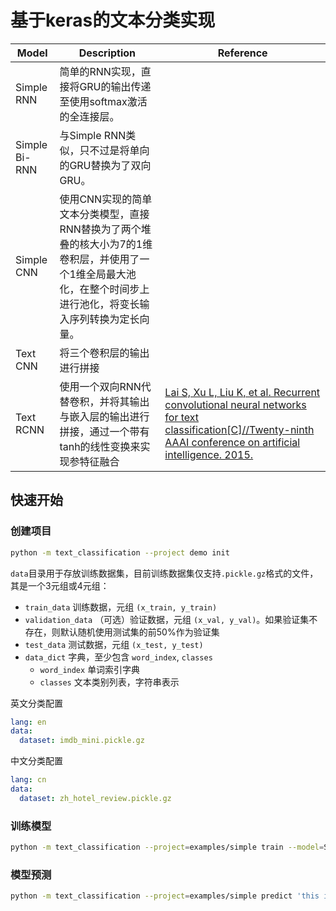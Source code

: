 # 基于keras的文本分类实现


| Model         | Description                                                                                                                                                       | Reference                                                                                                                                                                    |
| ------------- | ----------------------------------------------------------------------------------------------------------------------------------------------------------------- | ---------------------------------------------------------------------------------------------------------------------------------------------------------------------------- |
| Simple RNN    | 简单的RNN实现，直接将GRU的输出传递至使用softmax激活的全连接层。                                                                                                   |
| Simple Bi-RNN | 与Simple RNN类似，只不过是将单向的GRU替换为了双向GRU。                                                                                                            |
| Simple CNN    | 使用CNN实现的简单文本分类模型，直接RNN替换为了两个堆叠的核大小为7的1维卷积层，并使用了一个1维全局最大池化，在整个时间步上进行池化，将变长输入序列转换为定长向量。 |
| Text CNN      | 将三个卷积层的输出进行拼接                                                                                                                                        |
| Text RCNN     | 使用一个双向RNN代替卷积，并将其输出与嵌入层的输出进行拼接，通过一个带有tanh的线性变换来实现参特征融合                                                             | [Lai S, Xu L, Liu K, et al. Recurrent convolutional neural networks for text classification\[C\]//Twenty-ninth AAAI conference on artificial intelligence. 2015.][text-rcnn] |

[text-rcnn]: https://www.deeplearningitalia.com/wp-content/uploads/2018/03/Recurrent-Convolutional-Neural-Networks-for-Text-Classification.pdf


## 快速开始

### 创建项目

```sh
python -m text_classification --project demo init
```

`data`目录用于存放训练数据集，目前训练数据集仅支持`.pickle.gz`格式的文件，其是一个3元组或4元组：

- `train_data` 训练数据，元组 `(x_train, y_train)`
- `validation_data` （可选）验证数据，元组 `(x_val, y_val)`。如果验证集不存在，则默认随机使用测试集的前50%作为验证集
- `test_data` 测试数据，元组 `(x_test, y_test)`
- `data_dict` 字典，至少包含 `word_index`, `classes`
  - `word_index` 单词索引字典
  - `classes` 文本类别列表，字符串表示

英文分类配置
```yaml
lang: en
data:
  dataset: imdb_mini.pickle.gz
```

中文分类配置
```yaml
lang: cn
data:
  dataset: zh_hotel_review.pickle.gz
```

### 训练模型

```sh
python -m text_classification --project=examples/simple train --model=SimpleRNN
```

### 模型预测

```sh
python -m text_classification --project=examples/simple predict 'this is a good moive, amazing!'
```